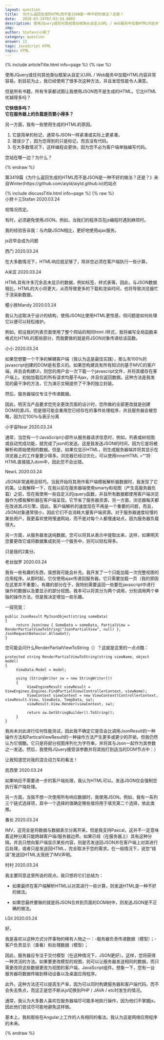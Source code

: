 ```yaml
---
layout: question
title:  为什么返回生成的HTML而不是JSON是一种不好的做法？还是？
date:   2020-03-24T07:03:54.000Z
description: 使用JQuery或任何其他类似框架从自定义URL / Web服务中加载HTML内容非常容易。到目前为止，我已经使用了很多次这种方法，并且发现性能令人满意。...
img: 
author: Stafan小小斯丁
category: question
answer: 12
tags: JavaScript HTML
topic: HTML
---
```

<div class="article-root">
  <div class="article">
    {% include articleTitle.html info=page %}
    {% raw %}
    <div class="article-content"><p><font style="vertical-align: inherit;"><font style="vertical-align: inherit;">使用JQuery或任何其他类似框架从自定义URL / Web服务中加载HTML内容非常容易。</font><font style="vertical-align: inherit;">到目前为止，我已经使用了很多次这种方法，并且发现性能令人满意。</font></font></p>

<p><font style="vertical-align: inherit;"><font style="vertical-align: inherit;">但是所有书籍，所有专家都试图让我使用JSON而不是生成的HTML。</font><font style="vertical-align: inherit;">它比HTML优越得多吗？</font></font></p>

<p><strong><font style="vertical-align: inherit;"><font style="vertical-align: inherit;">它快很多吗？</font></font><br><font style="vertical-align: inherit;"><font style="vertical-align: inherit;">
它在服务器上的负载是否要小得多？</font></font></strong></p>

<p><font style="vertical-align: inherit;"><font style="vertical-align: inherit;">另一方面，我有一些使用生成的HTML的原因。</font></font></p>

<ol>
<li><font style="vertical-align: inherit;"><font style="vertical-align: inherit;">它是简单的标记，通常与JSON一样紧凑或实际上更紧凑。</font></font></li>
<li><font style="vertical-align: inherit;"><font style="vertical-align: inherit;">错误少了，因为您得到的只是标记，而且没有代码。</font></font></li>
<li><font style="vertical-align: inherit;"><font style="vertical-align: inherit;">在大多数情况下，这样编程会更快，因为您不必为客户端单独编写代码。</font></font></li>
</ol>

<p><font style="vertical-align: inherit;"><font style="vertical-align: inherit;">您站在哪一边？为什么？</font></font></p></div>
    {% endraw %}
  </div>
  <p class="winter_mark">第3419篇《为什么返回生成的HTML而不是JSON是一种不好的做法？还是？》来自Winter(https://github.com/aiyld/aiyld.github.io)的站点</p>
  <div class="discuss-wrapper">
    {% include discussTitle.html info=page %}
    {% raw %}
    <div class="discuss-list">
    <div class="discuss-item">
        <div class="discuss-parent">
          <div class="discuss-meta">
            <span class="discuss-user">小胖十三Stafan</span>
            <span class="discuss-time">2020.03.24</span>
          </div>
          <div class="discuss-comment"><p><font style="vertical-align: inherit;"><font style="vertical-align: inherit;">视情况而定。</font></font></p>

<p><font style="vertical-align: inherit;"><font style="vertical-align: inherit;">有时，必须避免使用JSON。</font><font style="vertical-align: inherit;">例如，当我们的程序员在js编程时遇到麻烦时。</font></font></p>

<p><font style="vertical-align: inherit;"><font style="vertical-align: inherit;">我的经验告诉我：与内联JSON相比，更好地使用ajax服务。</font></font></p>

<p><font style="vertical-align: inherit;"><font style="vertical-align: inherit;">js迟早会成为问题</font></font></p></div>
        </div></div><div class="discuss-item">
        <div class="discuss-parent">
          <div class="discuss-meta">
            <span class="discuss-user">西门</span>
            <span class="discuss-time">2020.03.24</span>
          </div>
          <div class="discuss-comment"><p><font style="vertical-align: inherit;"><font style="vertical-align: inherit;">在大多数情况下，HTML响应就足够了，除非您必须在客户端执行一些计算。</font></font></p></div>
        </div></div><div class="discuss-item">
        <div class="discuss-parent">
          <div class="discuss-meta">
            <span class="discuss-user">A米亚</span>
            <span class="discuss-time">2020.03.24</span>
          </div>
          <div class="discuss-comment"><p><font style="vertical-align: inherit;"><font style="vertical-align: inherit;">HTML具有许多冗余且未显示的数据，例如标签，样式表等。因此，与JSON数据相比，HTML的大小将更大，从而导致更多的下载和渲染时间，也将导致浏览器忙于渲染新数据。</font></font></p></div>
        </div></div><div class="discuss-item">
        <div class="discuss-parent">
          <div class="discuss-meta">
            <span class="discuss-user">樱小胖Mandy</span>
            <span class="discuss-time">2020.03.24</span>
          </div>
          <div class="discuss-comment"><p><font style="vertical-align: inherit;"><font style="vertical-align: inherit;">我认为这取决于设计的结构，使用JSON比使用HTML更性感，但问题是如何处理它以便可以轻松维护。</font></font></p>

<p><font style="vertical-align: inherit;"><font style="vertical-align: inherit;">例如，假设我的列表页面使用了整个网站的相同html /样式，我将编写全局函数来格式化HTML的那些部分，而我要做的就是将JSON对象传递给该函数。</font></font></p></div>
        </div></div><div class="discuss-item">
        <div class="discuss-parent">
          <div class="discuss-meta">
            <span class="discuss-user">小小</span>
            <span class="discuss-time">2020.03.24</span>
          </div>
          <div class="discuss-comment"><p><font style="vertical-align: inherit;"><font style="vertical-align: inherit;">如果您想要一个干净的解耦客户端（我认为这是最佳实践），那么有100％的javascript创建的DOM是有意义的。</font><font style="vertical-align: inherit;">如果您构建具有所有知识的基于MVC的客户端，并且会构建UI，则您的用户会一次下载一个javascript文件，并将其缓存在客户端上。</font><font style="vertical-align: inherit;">初始加载后的所有请求均基于Ajax，并且仅返回数据。</font><font style="vertical-align: inherit;">这种方法是我发现的最干净的方法，它为演示文稿提供了干净的独立封装。</font></font></p>

<p><font style="vertical-align: inherit;"><font style="vertical-align: inherit;">然后，服务器端仅专注于传递数据。</font></font></p>

<p><font style="vertical-align: inherit;"><font style="vertical-align: inherit;">因此，明天当产品要求您完全更改页面的设计时，您所做的全部更改就是创建DOM的源JS，但是很可能会重用您已经存在的事件处理程序，并且服务器会被忽略，因为它100％与表示分离</font></font></p></div>
        </div></div><div class="discuss-item">
        <div class="discuss-parent">
          <div class="discuss-meta">
            <span class="discuss-user">小宇宙Near</span>
            <span class="discuss-time">2020.03.24</span>
          </div>
          <div class="discuss-comment"><p><font style="vertical-align: inherit;"><font style="vertical-align: inherit;">通常，当您有一个JavaScript小部件从服务器请求信息时，例如，列表或树视图或自动完成功能，就完成了json的发送。</font><font style="vertical-align: inherit;">这是我发送JSON的时间，因为它是将被解析和原始使用的数据。</font><font style="vertical-align: inherit;">但是，如果仅显示HTML，则生成服务器端并将其显示在浏览器上的工作量要少得多。</font><font style="vertical-align: inherit;">浏览器已经过优化，可以使用innerHTML =“”将HTML直接插入dom中，因此您不会出错。</font></font></p></div>
        </div></div><div class="discuss-item">
        <div class="discuss-parent">
          <div class="discuss-meta">
            <span class="discuss-user">NearL</span>
            <span class="discuss-time">2020.03.24</span>
          </div>
          <div class="discuss-comment"><p><font style="vertical-align: inherit;"><font style="vertical-align: inherit;">JSON非常通用且轻巧。</font><font style="vertical-align: inherit;">当我开始将其用作客户端模板解析器数据时，我发现了它的美。</font><font style="vertical-align: inherit;">让我解释一下，在我以前在服务器端使用smarty和视图（产生高服务器负载）之前，现在我使用一些自定义的jquery函数，并且所有数据都使用客户端浏览器作为模板解析器在客户端呈现。</font><font style="vertical-align: inherit;">它节省了服务器资源，另一方面，浏览器每天都在改进其J​​S引擎。</font><font style="vertical-align: inherit;">因此，客户端解析的速度现在不再是一个重要的问题，而且，JSON对象通常很小，因此它们不会消耗大量客户端资源。</font><font style="vertical-align: inherit;">对于服务器速度较慢的某些用户，我更喜欢使用慢速网站，而不是对每个人都慢速站点，因为服务器负载很大。</font></font></p>

<p><font style="vertical-align: inherit;"><font style="vertical-align: inherit;">另一方面，从服务器发送纯数据，您可以将其从表示中提取出来，这样，如果明天您要更改它或将数据集成到另一个服务中，则可以轻松得多。</font></font></p>

<p><font style="vertical-align: inherit;"><font style="vertical-align: inherit;">只是我的2美分。</font></font></p></div>
        </div></div><div class="discuss-item">
        <div class="discuss-parent">
          <div class="discuss-meta">
            <span class="discuss-user">老丝伽罗</span>
            <span class="discuss-time">2020.03.24</span>
          </div>
          <div class="discuss-comment"><p><font style="vertical-align: inherit;"><font style="vertical-align: inherit;">我有一些有趣的东西，我想我可能会补充。</font><font style="vertical-align: inherit;">我开发了一个只能加载一次完整视图的应用程序。</font><font style="vertical-align: inherit;">从那时起，它仅使用ajax传递回服务器。</font><font style="vertical-align: inherit;">它只需要加载一页（我的原因在这里并不重要）。</font><font style="vertical-align: inherit;">有趣的部分在于，我特别需要返回一些要在javascript中进行操作的数据以及要显示的部分视图。</font><font style="vertical-align: inherit;">我本可以将其分为两个调用，分别调用两个单独的操作方法，但是我决定增加一些乐趣。</font></font></p>

<p><font style="vertical-align: inherit;"><font style="vertical-align: inherit;">一探究竟：</font></font></p>

<pre><code>public JsonResult MyJsonObject(string someData)<font></font>
{<font></font>
     return Json(new { SomeData = someData, PartialView = RenderPartialViewToString("JsonPartialView", null) }, JsonRequestBehavior.AllowGet);<font></font>
}<font></font>
</code></pre>

<p><font style="vertical-align: inherit;"><font style="vertical-align: inherit;">您可能会问什么RenderPartialViewToString（）？</font><font style="vertical-align: inherit;">这就是这里的一点点酷：</font></font></p>

<pre><code>protected string RenderPartialViewToString(string viewName, object model)<font></font>
{<font></font>
     ViewData.Model = model;<font></font>
<font></font>
     using (StringWriter sw = new StringWriter())<font></font>
     {<font></font>
          ViewEngineResult viewResult = ViewEngines.Engines.FindPartialView(ControllerContext, viewName);<font></font>
          ViewContext viewContext = new ViewContext(ControllerContext, viewResult.View, ViewData, TempData, sw);<font></font>
          viewResult.View.Render(viewContext, sw);<font></font>
<font></font>
          return sw.GetStringBuilder().ToString();<font></font>
     }<font></font>
}<font></font>
</code></pre>

<p><font style="vertical-align: inherit;"><font style="vertical-align: inherit;">我尚未对此进行任何性能测试，因此我不确定它是否会比调用JsonResult的一种操作方法和ParticalViewResult的一种操作方法产生更多或更少的开销，但我仍然认为它很酷。</font><font style="vertical-align: inherit;">它只是将部分视图序列化为字符串，并将其与Json一起作为其参数之一发送。</font><font style="vertical-align: inherit;">然后，我使用JQuery接受该参数并将其拍打到适当的DOM节点中：）</font></font></p>

<p><font style="vertical-align: inherit;"><font style="vertical-align: inherit;">让我知道您对我的混合动力车的看法！</font></font></p></div>
        </div></div><div class="discuss-item">
        <div class="discuss-parent">
          <div class="discuss-meta">
            <span class="discuss-user">凯西里</span>
            <span class="discuss-time">2020.03.24</span>
          </div>
          <div class="discuss-comment"><p><font style="vertical-align: inherit;"><font style="vertical-align: inherit;">如果响应不需要进一步的客户端处理，我认为HTML可以。</font><font style="vertical-align: inherit;">发送JSON仅会强制您执行客户端处理。</font></font></p>

<p><font style="vertical-align: inherit;"><font style="vertical-align: inherit;">另一方面，当我不想一次使用所有响应数据时，我使用JSON。</font><font style="vertical-align: inherit;">例如，我有一系列三个链式选择项，其中一个选择的值确定哪些值将用于填充第二个选择，依此类推。</font></font></p></div>
        </div></div><div class="discuss-item">
        <div class="discuss-parent">
          <div class="discuss-meta">
            <span class="discuss-user">番长</span>
            <span class="discuss-time">2020.03.24</span>
          </div>
          <div class="discuss-comment"><p><font style="vertical-align: inherit;"><font style="vertical-align: inherit;">IMV，这完全是将数据与数据表示分离开来，但是我支持Pascal，这并不一定意味着这种分离只能跨越客户端/服务器边界。</font><font style="vertical-align: inherit;">如果已经（在服务器上）具有这种分隔，并且只想向客户端显示某些内容，则是否发送回JSON并在客户端上对其进行后处理，或者只是发送回HTML，完全取决于您的需求。</font><font style="vertical-align: inherit;">在一般情况下，说您“错误”发送回HTML太笼统了IMV声明。</font></font></p></div>
        </div></div><div class="discuss-item">
        <div class="discuss-parent">
          <div class="discuss-meta">
            <span class="discuss-user">村村</span>
            <span class="discuss-time">2020.03.24</span>
          </div>
          <div class="discuss-comment"><p><font style="vertical-align: inherit;"><font style="vertical-align: inherit;">我主要同意这里所说的观点。</font><font style="vertical-align: inherit;">我只想将它们总结为：</font></font></p>

<ul>
<li><p><font style="vertical-align: inherit;"><font style="vertical-align: inherit;">如果最终在客户端解析HTML以对其进行一些计算，则发送HTML是一种不好的做法。</font></font></p></li>
<li><p><font style="vertical-align: inherit;"><font style="vertical-align: inherit;">如果您最终要做的就是将JSON合并到页面的DOM树中，则发送JSON是不正确的做法。</font></font></p></li>
</ul></div>
        </div></div><div class="discuss-item">
        <div class="discuss-parent">
          <div class="discuss-meta">
            <span class="discuss-user">LGil</span>
            <span class="discuss-time">2020.03.24</span>
          </div>
          <div class="discuss-comment"><p><font style="vertical-align: inherit;"><font style="vertical-align: inherit;">好，</font></font></p>

<p><font style="vertical-align: inherit;"><font style="vertical-align: inherit;">我是喜欢以这种方式分开事物的稀有人物之一：-服务器负责传递数据（模型）；</font><font style="vertical-align: inherit;">-客户负责显示（查看）和处理数据（模型）；</font></font></p>

<p><font style="vertical-align: inherit;"><font style="vertical-align: inherit;">因此，服务器应专注于交付模型（在这种情况下，JSON更好）。</font><font style="vertical-align: inherit;">这样，您将获得一种灵活的方法。</font><font style="vertical-align: inherit;">如果要更改模型的视图，则可以让服务器发送相同的数据，而只需更改将这些数据更改为视图的客户端，JavaScript组件。</font><font style="vertical-align: inherit;">想象一下，您有一台服务器将数据传输到移动设备以及桌面应用程序。</font></font></p>

<p><font style="vertical-align: inherit;"><font style="vertical-align: inherit;">此外，这种方法还可以提高生产率，因为可以同时构建服务器和客户端代码，而不会失去焦点，而这正是您不断从js切换到PHP / JAVA / etc时发生的情况。</font></font></p>

<p><font style="vertical-align: inherit;"><font style="vertical-align: inherit;">通常，我认为大多数人喜欢在服务器端尽可能多地执行操作，因为他们不掌握js，因此他们尝试尽可能地避免这样做。</font></font></p>

<p><font style="vertical-align: inherit;"><font style="vertical-align: inherit;">基本上，我和那些在Angular上工作的人有相同的看法。</font><font style="vertical-align: inherit;">我认为这是网络应用程序的未来。</font></font></p></div>
        </div></div>
    </div>
    {% endraw %}
  </div>
<div>
